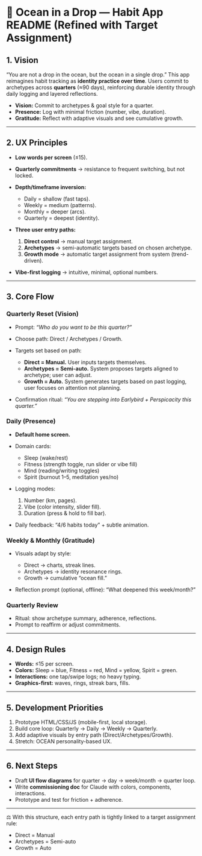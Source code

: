 # 🌊 Ocean in a Drop — Habit App README (Refined with Target Assignment)

## 1. Vision

“You are not a drop in the ocean, but the ocean in a single drop.”
This app reimagines habit tracking as **identity practice over time**.
Users commit to archetypes across **quarters** (≈90 days), reinforcing durable identity through daily logging and layered reflections.

* **Vision:** Commit to archetypes & goal style for a quarter.
* **Presence:** Log with minimal friction (number, vibe, duration).
* **Gratitude:** Reflect with adaptive visuals and see cumulative growth.

---

## 2. UX Principles

* **Low words per screen** (≤15).
* **Quarterly commitments** → resistance to frequent switching, but not locked.
* **Depth/timeframe inversion:**

  * Daily = shallow (fast taps).
  * Weekly = medium (patterns).
  * Monthly = deeper (arcs).
  * Quarterly = deepest (identity).
* **Three user entry paths:**

  1. **Direct control** → manual target assignment.
  2. **Archetypes** → semi-automatic targets based on chosen archetype.
  3. **Growth mode** → automatic target assignment from system (trend-driven).
* **Vibe-first logging** → intuitive, minimal, optional numbers.

---

## 3. Core Flow

### **Quarterly Reset (Vision)**

* Prompt: *“Who do you want to be this quarter?”*
* Choose path: Direct / Archetypes / Growth.
* Targets set based on path:

  * **Direct = Manual.** User inputs targets themselves.
  * **Archetypes = Semi-auto.** System proposes targets aligned to archetype; user can adjust.
  * **Growth = Auto.** System generates targets based on past logging, user focuses on attention not planning.
* Confirmation ritual: *“You are stepping into Earlybird + Perspicacity this quarter.”*

### **Daily (Presence)**

* **Default home screen.**
* Domain cards:

  * Sleep (wake/rest)
  * Fitness (strength toggle, run slider or vibe fill)
  * Mind (reading/writing toggles)
  * Spirit (burnout 1–5, meditation yes/no)
* Logging modes:

  1. Number (km, pages).
  2. Vibe (color intensity, slider fill).
  3. Duration (press & hold to fill bar).
* Daily feedback: “4/6 habits today” + subtle animation.

### **Weekly & Monthly (Gratitude)**

* Visuals adapt by style:

  * Direct → charts, streak lines.
  * Archetypes → identity resonance rings.
  * Growth → cumulative “ocean fill.”
* Reflection prompt (optional, offline): “What deepened this week/month?”

### **Quarterly Review**

* Ritual: show archetype summary, adherence, reflections.
* Prompt to reaffirm or adjust commitments.

---

## 4. Design Rules

* **Words:** ≤15 per screen.
* **Colors:** Sleep = blue, Fitness = red, Mind = yellow, Spirit = green.
* **Interactions:** one tap/swipe logs; no heavy typing.
* **Graphics-first:** waves, rings, streak bars, fills.

---

## 5. Development Priorities

1. Prototype HTML/CSS/JS (mobile-first, local storage).
2. Build core loop: Quarterly → Daily → Weekly → Quarterly.
3. Add adaptive visuals by entry path (Direct/Archetypes/Growth).
4. Stretch: OCEAN personality-based UX.

---

## 6. Next Steps

* Draft **UI flow diagrams** for quarter → day → week/month → quarter loop.
* Write **commissioning doc** for Claude with colors, components, interactions.
* Prototype and test for friction + adherence.

---

⚖️ With this structure, each entry path is tightly linked to a target assignment rule:

* Direct = Manual
* Archetypes = Semi-auto
* Growth = Auto